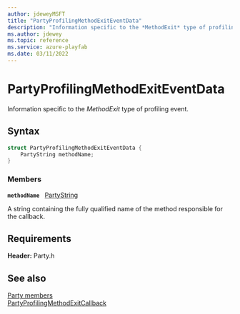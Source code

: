 ```yaml
---
author: jdeweyMSFT
title: "PartyProfilingMethodExitEventData"
description: "Information specific to the *MethodExit* type of profiling event."
ms.author: jdewey
ms.topic: reference
ms.service: azure-playfab
ms.date: 03/11/2022
---
```


# PartyProfilingMethodExitEventData  

Information specific to the *MethodExit* type of profiling event.  

## Syntax  
  
```cpp
struct PartyProfilingMethodExitEventData {  
    PartyString methodName;  
}  
```
  
### Members  
  
**`methodName`** &nbsp; [PartyString](../typedefs.md)  
  
A string containing the fully qualified name of the method responsible for the callback.
  
  
## Requirements  
  
**Header:** Party.h
  
## See also  
[Party members](../party_members.md)  
[PartyProfilingMethodExitCallback](../callbacks/partyprofilingmethodexitcallback.md)
  
  
